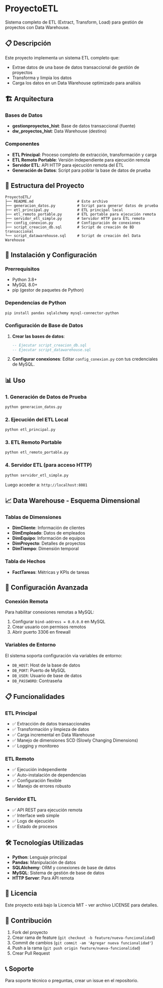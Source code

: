 # ProyectoETL

Sistema completo de ETL (Extract, Transform, Load) para gestión de proyectos con Data Warehouse.

## 📋 Descripción

Este proyecto implementa un sistema ETL completo que:
- Extrae datos de una base de datos transaccional de gestión de proyectos
- Transforma y limpia los datos 
- Carga los datos en un Data Warehouse optimizado para análisis

## 🏗️ Arquitectura

### Bases de Datos
- **gestionproyectos_hist**: Base de datos transaccional (fuente)
- **dw_proyectos_hist**: Data Warehouse (destino)

### Componentes
- **ETL Principal**: Proceso completo de extracción, transformación y carga
- **ETL Remoto Portable**: Versión independiente para ejecución remota
- **Servidor ETL**: API HTTP para ejecución remota del ETL
- **Generación de Datos**: Script para poblar la base de datos de prueba

## 📁 Estructura del Proyecto

```
ProyectoETL/
├── README.md                    # Este archivo
├── generacion_datos.py          # Script para generar datos de prueba
├── etl_principal.py             # ETL principal local
├── etl_remoto_portable.py       # ETL portable para ejecución remota
├── servidor_etl_simple.py       # Servidor HTTP para ETL remoto
├── config_conexion.py           # Configuración de conexiones
├── script_creacion_db.sql       # Script de creación de BD transaccional
└── script_datawarehouse.sql     # Script de creación del Data Warehouse
```

## 🚀 Instalación y Configuración

### Prerrequisitos
- Python 3.8+
- MySQL 8.0+
- pip (gestor de paquetes de Python)

### Dependencias de Python
```bash
pip install pandas sqlalchemy mysql-connector-python
```

### Configuración de Base de Datos

1. **Crear las bases de datos**:
   ```sql
   -- Ejecutar script_creacion_db.sql
   -- Ejecutar script_datawarehouse.sql
   ```

2. **Configurar conexiones**:
   Editar `config_conexion.py` con tus credenciales de MySQL.

## 📊 Uso

### 1. Generación de Datos de Prueba
```bash
python generacion_datos.py
```

### 2. Ejecución del ETL Local
```bash
python etl_principal.py
```

### 3. ETL Remoto Portable
```bash
python etl_remoto_portable.py
```

### 4. Servidor ETL (para acceso HTTP)
```bash
python servidor_etl_simple.py
```
Luego acceder a: `http://localhost:8081`

## 📈 Data Warehouse - Esquema Dimensional

### Tablas de Dimensiones
- **DimCliente**: Información de clientes
- **DimEmpleado**: Datos de empleados  
- **DimEquipo**: Información de equipos
- **DimProyecto**: Detalles de proyectos
- **DimTiempo**: Dimensión temporal

### Tabla de Hechos
- **FactTareas**: Métricas y KPIs de tareas

## 🔧 Configuración Avanzada

### Conexión Remota
Para habilitar conexiones remotas a MySQL:
1. Configurar `bind-address = 0.0.0.0` en MySQL
2. Crear usuario con permisos remotos
3. Abrir puerto 3306 en firewall

### Variables de Entorno
El sistema soporta configuración via variables de entorno:
- `DB_HOST`: Host de la base de datos
- `DB_PORT`: Puerto de MySQL  
- `DB_USER`: Usuario de base de datos
- `DB_PASSWORD`: Contraseña

## 📋 Funcionalidades

### ETL Principal
- ✅ Extracción de datos transaccionales
- ✅ Transformación y limpieza de datos
- ✅ Carga incremental en Data Warehouse
- ✅ Manejo de dimensiones SCD (Slowly Changing Dimensions)
- ✅ Logging y monitoreo

### ETL Remoto
- ✅ Ejecución independiente
- ✅ Auto-instalación de dependencias
- ✅ Configuración flexible
- ✅ Manejo de errores robusto

### Servidor ETL
- ✅ API REST para ejecución remota
- ✅ Interface web simple
- ✅ Logs de ejecución
- ✅ Estado de procesos

## 🛠️ Tecnologías Utilizadas

- **Python**: Lenguaje principal
- **Pandas**: Manipulación de datos
- **SQLAlchemy**: ORM y conexiones de base de datos
- **MySQL**: Sistema de gestión de base de datos
- **HTTP Server**: Para API remota

## 📝 Licencia

Este proyecto está bajo la Licencia MIT - ver archivo LICENSE para detalles.

## 👥 Contribución

1. Fork del proyecto
2. Crear rama de feature (`git checkout -b feature/nueva-funcionalidad`)
3. Commit de cambios (`git commit -am 'Agregar nueva funcionalidad'`)
4. Push a la rama (`git push origin feature/nueva-funcionalidad`)
5. Crear Pull Request

## 📞 Soporte

Para soporte técnico o preguntas, crear un issue en el repositorio.
